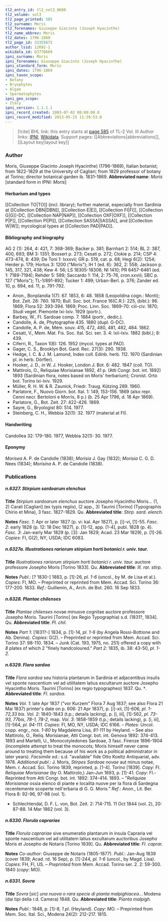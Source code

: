 ```yaml
---
tl2_entry_id: tl2_vol3_0680
tl2_volume: vol3
tl2_page_printed: 585
tl2_surname: Moris
tl2_forenames: Giuseppe Giacinto (Joseph Hyacinthe)
tl2_name_abbrev: Moris
tl2_dates: 1796-1869
tl2_page_id: 33355672
author_lsid: 12692-1
wikidata_id: Q3770669
ipni_surname: Moris
ipni_forenames: Giuseppe Giacinto (Joseph Hyacinthe)
ipni_standard_form: Moris
ipni_dates: 1796-1869
ipni_taxon_scope: 
- Botany
- Bryophytes
- Algae
- Spermatophytes
ipni_geo_scope: 
- Italy
ipni_version: 1.1.1.1
ipni_record_created: 2003-07-02 00:00:00.0
ipni_record_modified: 2013-05-15 11:39:53.0
---
```


> [!cite] BHL link: this entry starts at [page 585](https://www.biodiversitylibrary.org/page/33355672) of TL-2 Vol. III
> Author links: [IPNI](https://www.ipni.org/a/12692-1), [Wikidata](https://www.wikidata.org/wiki/Q3770669). Support pages: [[Abbreviations|abbreviations]], [[Layout key|layout key]]

### Author

Moris, Giuseppe Giacinto Joseph Hyacinthe) (1796-1869), Italian botanist; from 1822-1829 at the University of Cagliari; from 1829 professor of botany at Torino; director botanical garden ib. 1831-1869. 
**Abbreviated name**: *Moris* \[standard form in IPNI: *Moris*\]

#### Herbarium and types

[[Collection TO|TO]] (incl. library); further material, especially from Sardinia at [[Collection DBN|DBN]], [[Collection E|E]], [[Collection FI|FI]], [[Collection G|G]]-DC, [[Collection NAP|NAP]], [[Collection OXF|OXF]], [[Collection P|P]], [[Collection PI|PI]], [[Collection SASSA|SASSA]], and [[Collection W|W]]; mycological types at [[Collection PAD|PAD]].

#### Bibliography and biography

AG 2 (1): 264, 4: 421, 7: 368-369; Backer p. 381; Barnhart 2: 514; BL 2: 387, 400, 693; BM 3: 1351; Bossert p. 273; Cesati p. 272; Clokie p. 214; CSP 4: 473-474, 8: 439; De Toni 1: Ixxxvii; GR p. 519, cat. p. 68; Hegi 6(2): 1254; Herder p. 179; Hortus 3: 1200 ("Moris"); IH 1 (ed. 6): 362, 2: 558; Jackson p. 145, 317, 321, 438; Kew 4: 56; LS 18305-18306; NI 1410; PR 6457-6461 (ed. 1: 7189-7194); Rehder 5: 589; Saccardo 1: 114, 2: 75-76, cron.xxviii; SBC p. 127 ("Moris"); TL-1/891-892; Tucker 1: 499; Urban-Berl. p. 376; Zander ed. 10, p. 694, ed. 11, p. 791-792.
- Anon., Bonplandia 1(7): 67. 1853, 6: 48. 1858 (Leopoldina cogn.: Monti); Bot. Zeit. 28: 760. 1870; Bull. Soc. bot. France 16(C.R.): 225, (bibl.): 96. 1869; Flora 52: 393-394. 1869; Proc. Linn. Soc. 1869-70: ciii-civ. 1870; Studi veget. Piemonte lxi-lxiv. 1929 (portr.).
- Barbey, W., FI. Sardoae comp. 7. 1884 (portr., dedic.).
- Candolle, A. de, Phytographie 435. 1880 (dupl. G-DC).
- Candolle, A. P. de, Mém. souv. 415, 472, 480, 481, 482, 484. 1862.
- Cesati, V., Mem. Mat. Fis. Soc. Ital. Sci. ser. 3. 4: lxii-lxiv. 1882 (bibl.); 8: 439.
- Ciferri, R., Taxon 1(8): 126. 1952 (mycol. types at PAD).
- Gager, C. S., Brooklyn Bot. Gard. Rec. 27(3): 290. 1938.
- Hedge, I. C. & J. M. Lamond, Index coll. Edinb. herb. 112. 1970 (Sardinian pl. in herb. Dörfler).
- Hooker, J. D., *in* W. J. Hooker, London J. Bot. 6: 482. 1847 (coll. TO).
- Mattirolo, O., Reliquiae Morisianae 1892, 41 p. (Atti Congr. bot. int. 1892) 1893 (Sardinian flora, notes based on Moris' herbarium); Cronist. Orto bot. Torino lxi-lxiv. 1929.
- Müller, R. H. W. & R. Zaunick, Friedr. Traug. Kützing 289. 1960.
- Parlatore, F., Nuovo Giorn. bot. Ital. 1: 149, 153-156. 1869 (also repr. Cenni necr. Bertoloni e Morris, 8 p.) (b. 25 Apr 1796, d. 18 Apr 1869).
- Parlatore, G., Bot. Zeit. 27: 422-426. 1869.
- Sayre, G., Bryologist 80: 514. 1977.
- Steinberg, C. H., Webbia 32(1): 32. 1977 (material at FI).

#### Handwriting

Candollea 32: 179-180. 1977, Webbia 32(1): 30. 1977.

#### Eponymy

*Morisea* A. P. de Candolle (1838); *Morisia* J. Gay (1832); *Morisia* C. G. D. Nees (1834); *Morisina* A. P. de Candolle (1838).

### Publications

##### n.6327. Stirpium sardoarum elenchus

**Title**
*Stirpium sardoarum elenchus* auctore Josepho Hyacintho Moris... (1, 2) Carali \[Cagliari\] (ex typis regiis), (2 app., 3) Taurini \[Torino\] (Typographis Chirio et Mina), 3 fasc. 1827-1829. Qu.
**Abbreviated title**: *Stirp. sard. elench.*

**Notes**
*Fasc. 1*: Apr or later 1827 (p. vi: kal. Apr 1827), p. \[i\]-vi, \[1\]-55.
*Fasc. 2*: early 1828 (p. 12: 18 Dec 1827), p. \[1\]-12, app. \[1-4\], publ. 1828 (p. 4).
*Fasc. 3*: Jan-early Mar 1829 (p. \[3\]: Jan 1829; Acad. 23 Mar 1829), p. \[1\]-26.
*Copies*: FI, G(2), NY, USDA; IDC 6083.

##### n.6327a. Illustrationes rariorum stirpium horti botanici r. univ. taur.

**Title**
*Illustrationes rariorum stirpium horti botanici r. univ. taur.* auctore professore Josepho Moris \[Torino 1833\]. Qu.
**Abbreviated title**: *Ill. rar. stirp.*

**Notes**
*Publ*.: \[? 1830-\] 1883, p. \[1\]-26, *pl. 1-6* (uncol., by M. de Lisa et al.). *Copies*: FI, MO. – Preprinted or reprinted from Mem. Accad. Sci. Torino 36: 177-200. 1833.
*Ref*.: Guillemin, A., Arch. de Bot. 260. 16 Sep 1833.

##### n.6328. Plantae chilenses

**Title**
*Plantae chilenses* novae minusve cognitae auctore professore Josepho Moris. Taurini \[Torino\] (ex Regio Typographia) s.d. (1831?, 1834\]. Qu.
**Abbreviated title**: *Pl. chil.*

**Notes**
*Part 1*: \[1831?-\] 1834, p. \[1\]-14, *pl. 1-6* (by Angela Rossi-Bottione and Ab. Denina). *Copies*: G(2). – Preprinted or reprinted from Mem. Accad. Sci. Torino 37: 98-110. 1834. – Junk (Cat. 193, 1975, no. 251) offered a copy with *8* plates of which 2 "finely handcoloured."
*Part 2*: 1835, ib. 38: 43-50, *pl. 1-2.*

##### n.6329. Flora sardoa

**Title**
*Flora sardoa* seu historia plantarum in Sardinia et adjacentibus insulis vel sponte nascentium vel ad utilitatem latius excultarum auctore Josepho Hyacintho Moris. Taurini \[Torino\] (ex regio typographeo) 1837. Qu. †.
**Abbreviated title**: *Fl. sardoa*.

**Notes**
*Vol. 1*: late Apr 1837 ("vor Kurzem" Flora 7 Aug 1837; see also Flora 21 Mai 1837) printer's date on p. 606: 21 Apr 1837), p. \[i\]-xii, \[1\]-606, *pl. 1-72,33 bis.*
*Vol. 2*: 1840-1843 (t.p.; details lacking), p. \[i, iii\], \[1\]-562, *pl. 73-93, 77bis, 78-1, 78-2*, map.
*Vol. 3*: 1858-1859 (t.p.; details lacking), p. \[i, iii\], \[1\]-564, *pl. 94-111.*
*Copies*: FI, MO, NY, USDA; IDC 6166. – *Plates*: Uncol. copp. engr., nos. *1-80* by Magdalena Lisa, *81-111* by Heyland. – See also Mattirolo, O., Reliq. Morisianae, Atti Congr. bot.
int. Genova 1892: 374-413. 1893 and Martelli, U., Monocotyledones Sardoae, 3 fasc.
Firenze 1896-1904 (incomplete attempt to treat the monocots; Moris himself never came around to treating them because of his work as a political administrator in later years).
*Facsimile ed*.: s.d. "available" fide Otto Koeltz Antiquariat, adv. 1978.
*Additional publ*.: J. Moris, *Stirpes Sardoae novae* aut minus notae, Mem. r. Accad. Sci. Torino 1839, reprinted, p. \[1-4\]. Torino \[1839\]. *Copy*: FI.
*Reliquiae Morisianae* (by O. Mattirolo,) Jan-Jun 1893, p. \[1\]-41. *Copy*: FI.-Reprinted from Atti Congr. bot. int. 1892: 374-414. 1893. – "*Reliquiae Morisianae* ossia elenco di piante e località nuove per la flora di Sardegna recentemente scoperte nell'erbaria di G. G. Moris."
*Ref*.: Anon., Lit. Ber. Flora 8: 92-96, 97-98 (vol. 1).
- Schlechtendal, D. F. L. von, Bot. Zeit. 2: 714-715. 11 Oct 1844 (vol. 2), 20: 87-88. 14 Mar 1862 (vol. 3).

##### n.6330. Florula caprariae

**Title**
*Florula caprariae* sive enumeratio plantarum in insula Capraria vel sponte nascentium vel ad utilitatem latius excultarum auctoribus Josepho Moris et Josepho de Notaris \[Torino 1839\]. Qu.
**Abbreviated title**: *Fl. caprar.*

**Notes**
*Co-author*: Giuseppe de Notaris (1805-1877).
*Publ*.: Jan-Aug 1839 (cover 1839; Acad. rd. 16 Sep), p. \[1\]-244, *pl. 1-6* (uncol., by Magd. Lisa). *Copies*: FH, FI, US. – *Preprinted* from Mem. Accad. Torino ser. 2. 2: 59-300. 1840 (*copy*: MO).

##### n.6331. Sovra

**Title**
*Sovra* \[*sic*\] *una nuova o rara specie di pianta malpighiacea*... Modena (dai tipi della r.d. Camera) 1848. Qu.
**Abbreviated title**: *Pianta malpigh.*

**Notes**
*Publ*.: 1848, p. \[1\]-8, *1 pl*. (Heyland). *Copy*: MO. – Preprinted from Mem. Soc. Ital. Sci., Modena 24(2): 212-217. 1815.


